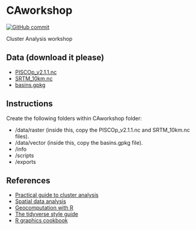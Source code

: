 CAworkshop
================

[![GitHub
commit](https://img.shields.io/github/last-commit/fernandoprudencio/CAworkshop)](https://github.com/fernandoprudencio/CAworkshop/commits/master)

Cluster Analysis workshop

## Data (download it please)
- [PISCOp_v2.1.1.nc](https://drive.google.com/file/d/1z80tBMkrLQuZ2YnO0j3NAVQRR_22bkD1/view?usp=sharing)
- [SRTM_10km.nc](https://drive.google.com/file/d/1GH1aFmLhiTElKHrm4iM92TOarWiopqHj/view?usp=sharing)
- [basins.gpkg](https://drive.google.com/file/d/1TfZAFdQmjhyafwBIxnkJeB-0lG52JN8D/view?usp=sharing)

## Instructions
Create the following folders within CAworkshop folder:
- /data/raster (inside this, copy the PISCOp_v2.1.1.nc and SRTM_10km.nc files).
- /data/vector (inside this, copy the basins.gpkg file).
- /info
- /scripts
- /exports

## References
- [Practical guide to cluster analysis](https://drive.google.com/file/d/1HmyFsgibUbxDuFMlWSxR_N_IZU_yr6FY/view?usp=sharing)
- [Spatial data analysis](https://drive.google.com/file/d/1udY0C7E6zD5HWBljFaaWWIEaTPRT0Sf9/view?usp=sharing)
- [Geocomputation with R](https://geocompr.robinlovelace.net/)
- [The tidyverse style guide](https://style.tidyverse.org/)
- [R graphics cookbook](https://drive.google.com/file/d/1oMptbOaCQ5YYTHjVT-AKv2XL2WKVDxHF/view?usp=sharing)
